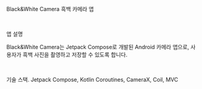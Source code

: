 Black&White Camera
흑백 카메라 앱

<br>

앱 설명

Black&White Camera는 Jetpack Compose로 개발된 Android 카메라 앱으로, 사용자가 흑백 사진을 촬영하고 저장할 수 있도록 합니다.

<br>

기술 스택. 
Jetpack Compose, 
Kotlin Coroutines, 
CameraX, 
Coil, 
MVC
<br>
